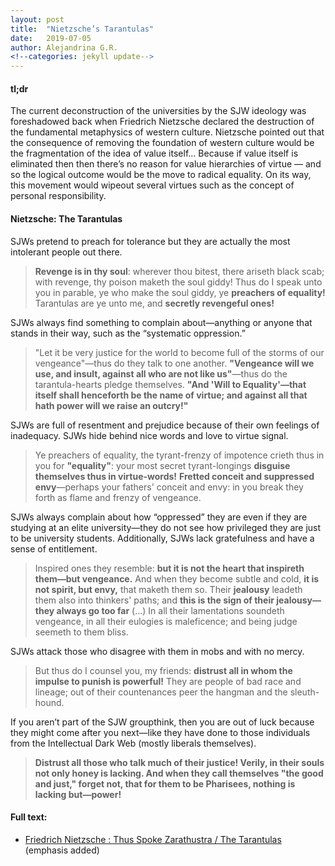 ```yaml
---
layout: post
title:  "Nietzsche’s Tarantulas"
date:   2019-07-05 
author: Alejandrina G.R.
<!--categories: jekyll update-->
---
```

#### tl;dr 
The current deconstruction of the universities by the SJW ideology was foreshadowed back when Friedrich Nietzsche declared the destruction of the fundamental metaphysics of western culture. Nietzsche pointed out that the consequence of removing the foundation of western culture would be the fragmentation of the idea of value itself... Because if value itself is eliminated then then there’s no reason for value hierarchies of virtue — and so the logical outcome would be the move to radical equality. On its way, this movement would wipeout several virtues such as the concept of personal responsibility. 

#### Nietzsche: The Tarantulas

SJWs pretend to preach for tolerance but they are actually the most intolerant people out there.

> **Revenge is in thy soul**: wherever thou bitest, there ariseth black scab; with revenge, thy poison maketh the soul giddy!
Thus do I speak unto you in parable, ye who make the soul giddy, ye **preachers of equality!** Tarantulas are ye unto me, and **secretly revengeful ones!**

SJWs always find something to complain about—anything or anyone that stands in their way, such as the “systematic oppression.”

> "Let it be very justice for the world to become full of the storms of our vengeance"—thus do they talk to one another.
**"Vengeance will we use, and insult, against all who are not like us"**—thus do the tarantula-hearts pledge themselves.
**"And 'Will to Equality'—that itself shall henceforth be the name of virtue; and against all that hath power will we raise an outcry!"**

SJWs are full of resentment and prejudice because of their own feelings of inadequacy. SJWs hide behind nice words and love to virtue signal. 

> Ye preachers of equality, the tyrant-frenzy of impotence crieth thus in you for **"equality"**: your most secret tyrant-longings **disguise themselves thus in virtue-words!**
**Fretted conceit and suppressed envy**—perhaps your fathers' conceit and envy: in you break they forth as flame and frenzy of vengeance.

SJWs always complain about how “oppressed” they are even if they are studying at an elite university—they do not see how privileged they are just to be university students. Additionally, SJWs lack gratefulness and have a sense of entitlement.

>Inspired ones they resemble: **but it is not the heart that inspireth them—but vengeance.** And when they become subtle and cold, **it is not spirit, but envy,** that maketh them so.
Their **jealousy** leadeth them also into thinkers' paths; and **this is the sign of their jealousy—they always go too far** (...)
In all their lamentations soundeth vengeance, in all their eulogies is maleficence; and being judge seemeth to them bliss.

SJWs attack those who disagree with them in mobs and with no mercy. 

> But thus do I counsel you, my friends: **distrust all in whom the impulse to punish is powerful!**
They are people of bad race and lineage; out of their countenances peer the hangman and the sleuth-hound.

If you aren’t part of the SJW groupthink, then you are out of luck because they might come after you next—like they have done to those individuals from the Intellectual Dark Web (mostly liberals themselves). 

> **Distrust all those who talk much of their justice! Verily, in their souls not only honey is lacking.
And when they call themselves "the good and just," forget not, that for them to be Pharisees, nothing is lacking but—power!**

#### Full text: 
* [Friedrich Nietzsche : Thus Spoke Zarathustra / The Tarantulas](http://4umi.com/nietzsche/zarathustra/29) (emphasis added)
